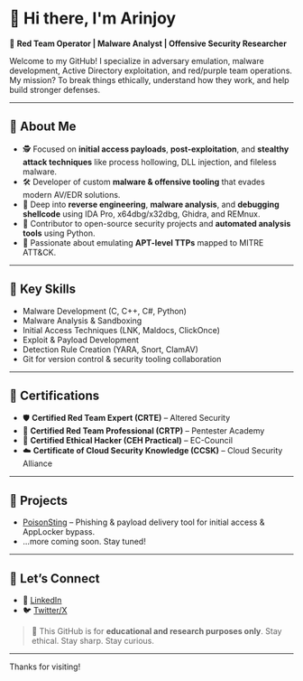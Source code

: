 # 👋 Hi there, I'm Arinjoy

🎯 **Red Team Operator | Malware Analyst | Offensive Security Researcher**

Welcome to my GitHub! I specialize in adversary emulation, malware development, Active Directory exploitation, and red/purple team operations. My mission? To break things ethically, understand how they work, and help build stronger defenses.

---

## 🧠 About Me

- 🕵️ Focused on **initial access payloads**, **post-exploitation**, and **stealthy attack techniques** like process hollowing, DLL injection, and fileless malware.
- 🛠️ Developer of custom **malware & offensive tooling** that evades modern AV/EDR solutions.
- 🧬 Deep into **reverse engineering**, **malware analysis**, and **debugging shellcode** using IDA Pro, x64dbg/x32dbg, Ghidra, and REMnux.
- 🧪 Contributor to open-source security projects and **automated analysis tools** using Python.
- 🔬 Passionate about emulating **APT-level TTPs** mapped to MITRE ATT&CK.

---

## 🧰 Key Skills

- Malware Development (C, C++, C#, Python)
- Malware Analysis & Sandboxing
- Initial Access Techniques (LNK, Maldocs, ClickOnce)
- Exploit & Payload Development
- Detection Rule Creation (YARA, Snort, ClamAV)
- Git for version control & security tooling collaboration

---

## 📜 Certifications

- 🛡️ **Certified Red Team Expert (CRTE)** – Altered Security  
- 🎯 **Certified Red Team Professional (CRTP)** – Pentester Academy  
- 🔐 **Certified Ethical Hacker (CEH Practical)** – EC-Council  
- ☁️ **Certificate of Cloud Security Knowledge (CCSK)** – Cloud Security Alliance  

---

## 🚀 Projects

- [PoisonSting](https://github.com/S4vTrX/PoisonSting) – Phishing & payload delivery tool for initial access & AppLocker bypass.
- ...more coming soon. Stay tuned!

---

## 💬 Let’s Connect

- 🔗 [LinkedIn](https://www.linkedin.com/in/arinjoy-m-973668126)
- 🐦 [Twitter/X](https://x.com/Arinjoy20)

> 📢 This GitHub is for **educational and research purposes only**. Stay ethical. Stay sharp. Stay curious.

---

Thanks for visiting!
